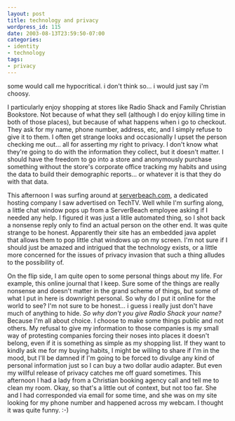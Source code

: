 ```yaml
---
layout: post
title: technology and privacy
wordpress_id: 115
date: 2003-08-13T23:59:50-07:00
categories:
- identity
- technology
tags:
- privacy
---
```

some would call me hypocritical.  i don't think so... i would just say i'm choosy.

I particularly enjoy shopping at stores like Radio Shack and Family Christian Bookstore.  Not because of what they sell
(although I do enjoy killing time in both of those places), but because of what happens when i go to checkout.  They ask
for my name, phone number, address, etc, and I simply refuse to give it to them.  I often get strange looks and
occasionally I upset the person checking me out... all for asserting my right to privacy.  I don't know what they're
going to do with the information they collect, but it doesn't matter.  I should have the freedom to go into a store and
anonymously purchase something without the store's corporate office tracking my habits and using the data to build their
demographic reports... or whatever it is that they do with that data.

This afternoon I was surfing around at [serverbeach.com](http://www.serverbeach.com), a dedicated hosting company I saw
advertised on TechTV.  Well while I'm surfing along, a little chat window pops up from a ServerBeach employee asking if
I needed any help.  I figured it was just a litlle automated thing, so I shot back a nonsense reply only to find an
actual person on the other end.  It was quite strange to be honest.  Apparently their site has an embedded java applet
that allows them to pop little chat windows up on my screen.  I'm not sure if I should just be amazed and intrigued that
the technology exists, or a little more concerned for the issues of privacy invasion that such a thing alludes to the
possibility of.

On the flip side, I am quite open to some personal things about my life.  For example, this online journal that I keep.
Sure some of the things are really nonsense and doesn't matter in the grand scheme of things, but some of what I put in
here is downright personal.  So why do I put it online for the world to see?  I'm not sure to be honest... i guess i
really just don't have much of anything to hide.  *So why don't you give Radio Shack your name?* Because I'm all about
choice.  I choose to make some things public and not others.  My refusal to give my information to those companies is my
small way of protesting companies forcing their noses into places it doesn't belong, even if it is something as simple
as my shopping list.  If they want to kindly ask me for my buying habits, I might be wililng to share if I'm in the
mood, but I'll be damned if I'm going to be forced to divulge any kind of personal information just so I can buy a two
dollar audio adapter.  But even my willful release of privacy catches me off guard sometimes.  This afternoon I had a
lady from a Christian booking agency call and tell me to clean my room.  Okay, so that's a little out of context, but
not too far.  She and I had corresponded via email for some time, and she was on my site looking for my phone number and
happened across my webcam.  I thought it was quite funny. :-)
